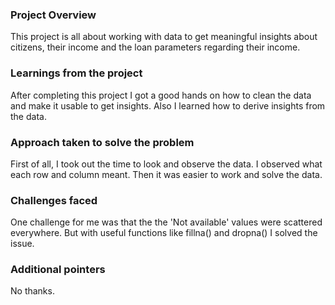 ### Project Overview

 This project is all about working with data to get meaningful insights about citizens, their income and the loan parameters regarding their income.


### Learnings from the project

 After completing this project I got a good hands on how to clean the data and make it usable to get insights. Also I learned how to derive insights from the data.


### Approach taken to solve the problem

 First of all, I took out the time to look and observe the data. I observed what each row and column meant. Then it was easier to work and solve the data.


### Challenges faced

 One challenge for me was that the the 'Not available' values were scattered everywhere. But with useful functions like fillna() and dropna() I solved the issue.


### Additional pointers

 No thanks.


